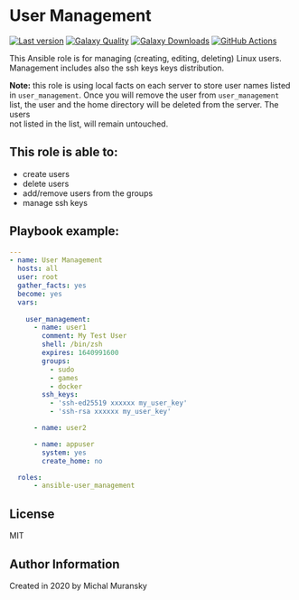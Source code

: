 # User Management

[![Last version](https://img.shields.io/github/v/release/MonolithProjects/ansible-user_management)](https://github.com/MonolithProjects/ansible-user_management)
[![Galaxy Quality](https://img.shields.io/ansible/quality/44861?style=flat&logo=ansible)](https://galaxy.ansible.com/monolithprojects/user_management)
[![Galaxy Downloads](https://img.shields.io/ansible/role/d/44861?style=flat&logo=ansible)](https://galaxy.ansible.com/monolithprojects/user_management)
[![GitHub Actions](https://github.com/MonolithProjects/ansible-user_management/workflows/molecule%20test/badge.svg?branch=master)](https://github.com/MonolithProjects/ansible-user_management/actions)

This Ansible role is for managing (creating, editing, deleting) Linux users.
Management includes also the ssh keys keys distribution.

**Note:** this role is using local facts on each server to store user names listed  
in `user_management`. Once you will remove the user from `user_management`  
list, the user and the home directory will be deleted from the server. The users  
not listed in the list, will remain untouched.

## This role is able to:

- create users
- delete users
- add/remove users from the groups
- manage ssh keys

## Playbook example:

```yaml
---
- name: User Management
  hosts: all
  user: root
  gather_facts: yes
  become: yes
  vars:
  
    user_management:
      - name: user1
        comment: My Test User
        shell: /bin/zsh
        expires: 1640991600
        groups:
          - sudo
          - games
          - docker
        ssh_keys:
          - 'ssh-ed25519 xxxxxx my_user_key'
          - 'ssh-rsa xxxxxx my_user_key'

      - name: user2

      - name: appuser
        system: yes
        create_home: no

  roles:
      - ansible-user_management
```

## License

MIT  

## Author Information

Created in 2020 by Michal Muransky
